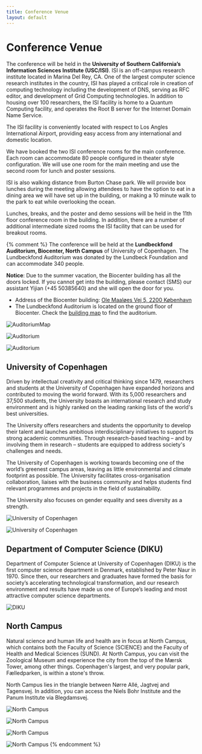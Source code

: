 ```yaml
---
title: Conference Venue
layout: default
---
```


# Conference Venue

The conference will be held in the **University of Southern California’s Information Sciences Institute (USC/ISI)**. ISI is an off-campus research institute located in Marina Del Rey, CA. One of the largest computer science research institutes in the country, ISI has played a critical role in creation of computing technology including the development of DNS, serving as RFC editor, and development of Grid Computing technologies. In addition to housing over 100 researchers, the ISI facility is home to a Quantum Computing facility, and operates the Root B server for the Internet Domain Name Service.

The ISI facility is conveniently located with respect to Los Angles International Airport, providing easy access from any international and domestic location.

[//]: # (Insert Figure 1 Map)
[//]: # (Insert Figure 2 Picture of ISI building)

We have booked the two ISI conference rooms for the main conference. Each room can accommodate 80 people configured in theater style configuration. We will use one room for the main meeting and use the second room for lunch and poster sessions.

ISI is also walking distance from Burton Chase park. We will provide box lunches during the meeting allowing attendees to have the option to eat in a dining area we will have set up in the building, or making a 10 minute walk to the park to eat while overlooking the ocean.

[//]: # (Insert Figure -- Chase park)
[//]: # (Insert Figure 3 conf room layout)

Lunches, breaks, and the poster and demo sessions will be held in the 11th floor conference room in the building. In addition, there are a number of additional intermediate sized rooms the ISI facility that can be used for breakout rooms.


{% comment %}
The conference will be held at the **Lundbeckfond Auditorium, Biocenter, North Campus** of University of Copenhagen. The Lundbeckfond Auditorium was donated by the Lundbeck Foundation and can accommodate 340 people.

**Notice**: Due to the summer vacation, the Biocenter building has all the doors locked. If you cannot get into the building, please contact (SMS) our assistant Yijian (+45 50385640) and she will open the door for you.

- Address of the Biocenter building: [Ole Maaløes Vej 5, 2200 København](https://goo.gl/maps/TCF1c8Qn1RbB5TaC9)
- The Lundbeckfond Auditorium is located on the ground floor of Biocenter. Check the [building map](https://www.biocenter.ku.dk/english/map/) to find the auditorium.

![AuditoriumMap](./assets/images/venue-map.png)

![Auditorium](./assets/images/auditorium1.png)

![Auditorium](./assets/images/auditorium2.png)

## University of Copenhagen

Driven by intellectual creativity and critical thinking since 1479, researchers and students at the University of Copenhagen have expanded horizons and contributed to moving the world forward. With its 5,000 researchers and 37,500 students, the University boasts an international research and study environment and is highly ranked on the leading ranking lists of the world's best universities.

The University offers researchers and students the opportunity to develop their talent and launches ambitious interdisciplinary initiatives to support its strong academic communities. Through research-based teaching – and by involving them in research – students are equipped to address society's challenges and needs.

The University of Copenhagen is working towards becoming one of the world’s greenest campus areas, leaving as little environmental and climate footprint as possible. The University facilitates cross-organisation collaboration, liaises with the business community and helps students find relevant programmes and projects in the field of sustainability.

The University also focuses on gender equality and sees diversity as a strength.

![University of Copenhagen](./assets/images/ku1.png)

![University of Copenhagen](./assets/images/ku2.png)


## Department of Computer Science (DIKU)

Department of Computer Science at University of Copenhagen (DIKU) is the first computer science department in Denmark, established by Peter Naur in 1970. Since then, our researchers and graduates have formed the basis for society’s accelerating technological transformation, and our research environment and results have made us one of Europe’s leading and most attractive computer science departments.

![DIKU](./assets/images/diku5.png)


## North Campus

Natural science and human life and health are in focus at North Campus, which contains both the Faculty of Science (SCIENCE) and the Faculty of Health and Medical Sciences (SUND). At North Campus, you can visit the Zoological Museum and experience the city from the top of the Mærsk Tower, among other things. Copenhagen's largest, and very popular park, Fælledparken, is within a stone's throw.

North Campus lies in the triangle between Nørre Allé, Jagtvej and Tagensvej. In addition, you can access the Niels Bohr Institute and the Panum Institute via Blegdamsvej.

![North Campus](./assets/images/diku1.png)

![North Campus](./assets/images/diku2.png)

![North Campus](./assets/images/diku3.png)

![North Campus](./assets/images/diku4.png)
{% endcomment %}